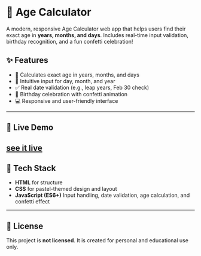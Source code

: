 # 🎂 Age Calculator

A modern, responsive Age Calculator web app that helps users find their exact age in **years, months, and days**. Includes real-time input validation, birthday recognition, and a fun confetti celebration!


## ✨ Features

- 🎯 Calculates exact age in years, months, and days
- 📅 Intuitive input for day, month, and year
- ✅ Real date validation (e.g., leap years, Feb 30 check)
- 🎉 Birthday celebration with confetti animation
- 💻 Responsive and user-friendly interface

---

## 🚀 Live Demo

[see it live](https://ReshmaShaik20.github.io/codealpha_tasks/)
---




## 🧱 Tech Stack

- **HTML** for structure  
- **CSS** for pastel-themed design and layout  
- **JavaScript (ES6+)**	Input handling, date validation, age calculation, and confetti effect
---

## 📜 License

This project is **not licensed**. It is created for personal and educational use only.

